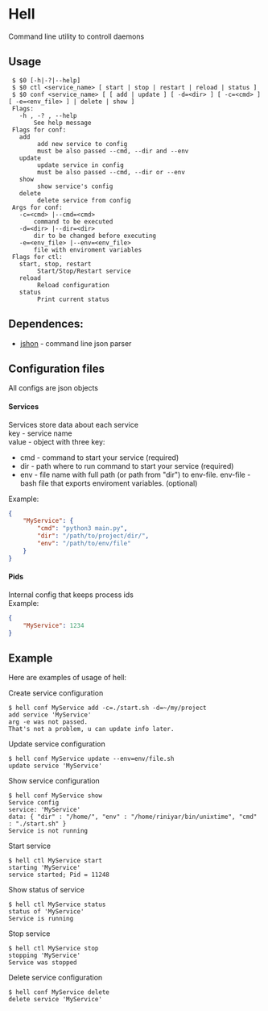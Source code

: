 # Hell  

Command line utility to controll daemons  

## Usage
```
 $ $0 [-h|-?|--help]
 $ $0 ctl <service_name> [ start | stop | restart | reload | status ]
 $ $0 conf <service_name> [ [ add | update ] [ -d=<dir> ] [ -c=<cmd> ] [ -e=<env_file> ] | delete | show ]
 Flags:
   -h , -? , --help
       See help message
 Flags for conf:
   add
        add new service to config
        must be also passed --cmd, --dir and --env
   update
        update service in config
        must be also passed --cmd, --dir or --env
   show
        show service's config
   delete
        delete service from config
 Args for conf:
   -c=<cmd> |--cmd=<cmd>
       command to be executed
   -d=<dir> |--dir=<dir>
       dir to be changed before executing
   -e=<env_file> |--env=<env_file>
       file with enviroment variables
 Flags for ctl:
   start, stop, restart
        Start/Stop/Restart service
   reload
        Reload configuration
   status
        Print current status
```

## Dependences:  
* [jshon](http://kmkeen.com/jshon) - command line json parser

## Configuration files

All configs are json objects  

#### Services  

Services store data about each service  
key - service name  
value - object with three key:  
* cmd - command to start your service (required)  
* dir - path where to run command to start your service (required)  
* env - file name with full path (or path from "dir") to env-file. env-file - bash file that exports enviroment variables. (optional)  

Example:  
```json  
{  
	"MyService": {  
		"cmd": "python3 main.py",  
		"dir": "/path/to/project/dir/",  
		"env": "/path/to/env/file"  
	}  
}  
```  

#### Pids

Internal config that keeps process ids  
Example:  
```json
{
	"MyService": 1234
}
```

## Example  

Here are examples of usage of hell:  

Create service configuration   
```
$ hell conf MyService add -c=./start.sh -d=~/my/project
add service 'MyService'
arg -e was not passed.
That's not a problem, u can update info later.
```

Update service configuration  
```
$ hell conf MyService update --env=env/file.sh
update service 'MyService'
```

Show service configuration  
```
$ hell conf MyService show
Service config
service: 'MyService'
data: { "dir" : "/home/", "env" : "/home/riniyar/bin/unixtime", "cmd" : "./start.sh" }
Service is not running
```

Start service  
```
$ hell ctl MyService start
starting 'MyService'
service started; Pid = 11248
```

Show status of service  
```
$ hell ctl MyService status
status of 'MyService'
Service is running
```

Stop service  
```
$ hell ctl MyService stop
stopping 'MyService'
Service was stopped
```

Delete service configuration  
```
$ hell conf MyService delete
delete service 'MyService'
```
